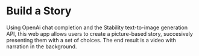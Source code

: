 # Build a Story
Using  OpenAi chat completion and the Stability text-to-image generation API, this web app allows users to create a picture-based story, succesively presenting them with a set of choices. The end result is a video with narration in the background.
